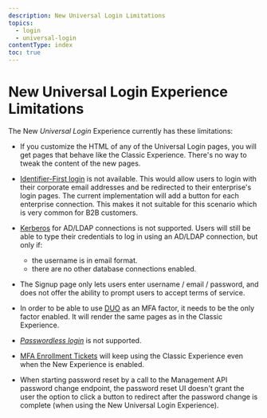 ```yaml
---
description: New Universal Login Limitations
topics:
  - login
  - universal-login
contentType: index
toc: true
---
```

# New Universal Login Experience Limitations

The New <dfn data-key="universal-login">Universal Login</dfn> Experience currently has these limitations:

- If you customize the HTML of any of the Universal Login pages, you will get pages that behave like the Classic Experience. There's no way to tweak the content of the new pages.

- [Identifier-First login](/universal-login/identifier-first) is not available. This would allow users to login with their corporate email addresses and be redirected to their enterprise's login pages. The current implementation will add a button for each enterprise connection. This makes it not suitable for this scenario which is very common for B2B customers.

- [Kerberos](/connector/kerberos) for AD/LDAP connections is not supported. Users will still be able to type their credentials to log in using an AD/LDAP connection, but only if:
  - the username is in email format.
  - there are no other database connections enabled.

- The Signup page only lets users enter username / email / password, and does not offer the ability to prompt users to accept terms of service.

- In order to be able to use [DUO](/mfa/guides/non-auth0-authenticators/configure-cisco-duo) as an MFA factor, it needs to be the only factor enabled. It will render the same pages as in the Classic Experience.

- <dfn data-key="passwordless">[Passwordless login](/connections/passwordless)</dfn> is not supported.

- [MFA Enrollment Tickets](/mfa/guides/guardian/create-enrollment-ticket) will keep using the Classic Experience even when the New Experience is enabled.

- When starting password reset by a call to the Management API password change endpoint, the password reset UI doesn't grant the user the option to click a button to redirect after the password change is complete (when using the New Universal Login Experience).


